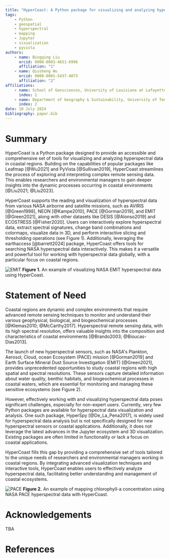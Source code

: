 ```yaml
---
title: "HyperCoast: A Python package for visualizing and analyzing hyperspectral data in coastal regions"
tags:
    - Python
    - geospatial
    - hyperspectral
    - mapping
    - Jupyter
    - visualization
    - pyvista
authors:
    - name: Bingqing Liu
      orcid: 0000-0003-4651-6996
      affiliation: "1"
    - name: Qiusheng Wu
      orcid: 0000-0001-5437-4073
      affiliation: "2"
affiliations:
    - name: School of Geosciences, University of Louisiana at Lafayette, Lafayette, LA 70504, United States
      index: 1
    - name: Department of Geography & Sustainability, University of Tennessee, Knoxville, TN 37996, United States
      index: 2
date: 10 July 2024
bibliography: paper.bib
---
```


# Summary

HyperCoast is a Python package designed to provide an accessible and comprehensive set of tools for visualizing and analyzing hyperspectral data in coastal regions. Building on the capabilities of popular packages like Leafmap [@Wu2021] and PyVista [@Sullivan2019], HyperCoast streamlines the process of exploring and interpreting complex remote sensing data. This enables researchers and environmental managers to gain deeper insights into the dynamic processes occurring in coastal environments [@Liu2021; @Liu2023].

HyperCoast supports the reading and visualization of hyperspectral data from various NASA airborne and satellite missions, such as AVIRIS [@Green1998], NEON [@Kampe2010], PACE [@Gorman2019], and EMIT [@Green2021], along with other datasets like DESIS [@Alonso2019] and ECOSTRESS [@Fisher2020]. Users can interactively explore hyperspectral data, extract spectral signatures, change band combinations and colormaps, visualize data in 3D, and perform interactive slicing and thresholding operations (see Figure 1). Additionally, leveraging the earthaccess [@barrett2024] package, HyperCoast offers tools for searching NASA hyperspectral data interactively. This makes it a versatile and powerful tool for working with hyperspectral data globally, with a particular focus on coastal regions.

![EMIT](https://assets.gishub.org/images/EMIT-demo.png)
**Figure 1.** An example of visualizing NASA EMIT hyperspectral data using HyperCoast.

# Statement of Need

Coastal regions are dynamic and complex environments that require advanced remote sensing techniques to monitor and understand their various geophysical, biological, and biogeochemical processes [@Klemas2010; @McCarthy2017]. Hyperspectral remote sensing data, with its high spectral resolution, offers valuable insights into the composition and characteristics of coastal environments [@Brando2003; @Bioucas-Dias2013].

The launch of new hyperspectral sensors, such as NASA's Plankton, Aerosol, Cloud, ocean Ecosystem (PACE) mission [@Gorman2019] and Earth Surface Mineral Dust Source Investigation (EMIT) [@Green2021], provides unprecedented opportunities to study coastal regions with high spatial and spectral resolutions. These sensors capture detailed information about water quality, benthic habitats, and biogeochemical processes in coastal waters, which are essential for monitoring and managing these sensitive ecosystems (see Figure 2).

However, effectively working with and visualizing hyperspectral data poses significant challenges, especially for non-expert users. Currently, very few Python packages are available for hyperspectral data visualization and analysis. One such package, HyperSpy [@De_La_Pena2017], is widely used for hyperspectral data analysis but is not specifically designed for new hyperspectral sensors or coastal applications. Additionally, it does not leverage the latest advances in the Jupyter ecosystem and 3D visualization. Existing packages are often limited in functionality or lack a focus on coastal applications.

HyperCoast fills this gap by providing a comprehensive set of tools tailored to the unique needs of researchers and environmental managers working in coastal regions. By integrating advanced visualization techniques and interactive tools, HyperCoast enables users to effectively analyze hyperspectral data, facilitating better understanding and management of coastal ecosystems.

![PACE](https://assets.gishub.org/images/PACE-demo.png)
**Figure 2.** An example of mapping chlorophyll-a concentration using NASA PACE hyperspectral data with HyperCoast.

# Acknowledgements

TBA

# References

